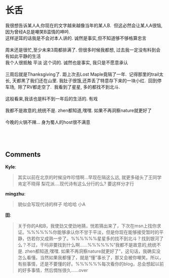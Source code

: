 # 长舌

<div id="msgcns!9884D0A402622CB2!3484" class="bvMsg">我很想告诉某人A,你现在的文字越来越像当年的某人B.  但这必然会让某人A很恼, 因为曾经A总是嘲笑B滥情的呻吟. <br />这样逆耳的话我是不会对本人讲的. 诚然是事实,但不知道够不够格算忠言<br /><br />周末还是很忙,至少未来3周都排满了. 但很多时候我都想, 过去我一定没有料到会有如此平静的生活<br />我个人很抵触 平淡 这个词的. 诚然也是事实, 我只是不愿意承认<br /><br />三周后就是Thanksgiving了. 距上次去Lost Maple竟隔了一年.  记得那里的trail太长, 天都黑了我们还在山里. 我肚子很饿,还弄丢了特意存下来的一块小红.  回到停车场,  除了RV都走空了.  我看到了星星, 多的都找不到北斗. <br /><br />这般看来,我该也是料不到一年后的生活的. 有戏<br /><br />我都不是故意的,统统不是. zhen都知道,嘿嘿. 如果不再洞察nature就更好了<br /><br />今晚的火锅不辣... 身为蜀人的host很不满意<br /><br />   <br /><br /></div>

## Comments

**Kyle**:
> 其实以前在北京的时候没咋珍惜啊...早现在隔这么远, 就更多碰头了王同学肯定不晓得 梨花派....现代诗有这么分行的么? 要这样分才行

**mingzhu**:
> 貌似会写现代诗的样子 哈哈哈 小A

**田**:
> 关于你的A和B，我使劲又使劲地猜，恍若猜出来了，下次在msn上找你求证。%%%%%%你能够承认你不甘于平淡，但是你现在能够接受暂时的平静，仿若你又成熟一步了。%%%%%%星星多的找不到北斗？找到银河了么？不过，干吗非要找到什么啊......%%%%%%“我都不是故意的,统统不是. zhen都知道,嘿嘿. 如果不再洞察nature就更好了”，这句话，我确实没怎么看懂。当然如果我都懂了，就是“懂”事长了，那又会被你嘲笑。所以，有些事情，还是不要懂的好。%%%%%%每次看你的blog，总会想起以前的好多事情，然后惆怅很久......over

